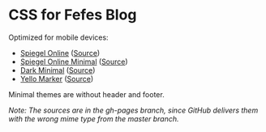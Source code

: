 CSS for Fefes Blog
==================

Optimized for mobile devices:

* [Spiegel Online](https://blog.fefe.de/?css=https://lastzero.github.io/fefe-css/spon.css) ([Source](https://lastzero.github.io/fefe-css/spon.css))
* [Spiegel Online Minimal](https://blog.fefe.de/?css=https://lastzero.github.io/fefe-css/spon-minimal.css) ([Source](https://lastzero.github.io/fefe-css/spon-minimal.css))
* [Dark Minimal](https://blog.fefe.de/?css=https://lastzero.github.io/fefe-css/dark-minimal.css) ([Source](https://lastzero.github.io/fefe-css/dark-minimal.css))
* [Yello Marker](https://blog.fefe.de/?css=https://lastzero.github.io/fefe-css/yellow-marker.css) ([Source](https://lastzero.github.io/fefe-css/yellow-marker.css))

Minimal themes are without header and footer.

*Note: The sources are in the gh-pages branch, since GitHub delivers them with the wrong mime type from the master branch.*
